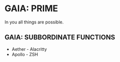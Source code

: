 # GAIA: PRIME
In you all things are possible.


## GAIA: SUBBORDINATE FUNCTIONS
* Aether - Alacritty
* Apollo - ZSH
